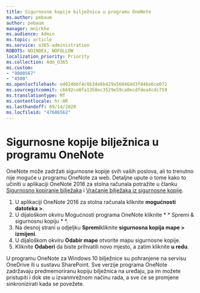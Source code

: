 ```yaml
---
title: Sigurnosne kopije bilježnica u programu OneNote
ms.author: pebaum
author: pebaum
manager: mnirkhe
ms.audience: Admin
ms.topic: article
ms.service: o365-administration
ROBOTS: NOINDEX, NOFOLLOW
localization_priority: Priority
ms.collection: Adm_O365
ms.custom:
- "9000567"
- "4500"
ms.openlocfilehash: ed024bbf4c8b34e6b429a560464d3f846e6ce072
ms.sourcegitcommit: c6692ce0fa1358ec3529e59ca0ecdfdea4cdc759
ms.translationtype: MT
ms.contentlocale: hr-HR
ms.lasthandoff: 09/14/2020
ms.locfileid: "47686562"
---
```

# <a name="backup-notebooks-in-onenote"></a>Sigurnosne kopije bilježnica u programu OneNote

OneNote može zadržati sigurnosne kopije svih vaših poslova, ali to trenutno nije moguće u programu OneNote za web. Detaljne upute o tome kako to učiniti u aplikaciji OneNote 2016 za stolna računala potražite u članku [Sigurnosno kopiranje bilježaka](https://support.office.com/article/back-up-notes-f58b34b0-611d-435e-87fa-7942a1767af4#id0eaabaaa=2016,_2013,_2010) i [Vraćanje bilježaka iz sigurnosne kopije](https://support.microsoft.com/office/5daf9cb0-6769-4998-a5de-f044fdd0d831).

1. U aplikaciji OneNote 2016 za stolna računala kliknite **mogućnosti datoteka >**.
2. U dijaloškom okviru Mogućnosti programa OneNote kliknite * * Spremi & sigurnosnu kopiju * *.
3. Na desnoj strani u odjeljku **Spremi**kliknite **sigurnosna kopija mape > izmijeni**.
4. U dijaloškom okviru **Odabir mape** otvorite mapu sigurnosne kopije.
5. Kliknite **Odaberi** da biste prihvatili novo mjesto, a zatim kliknite **u redu**.

U programu OneNote za Windows 10 bilježnice su pohranjene na servisu OneDrive ili u sustavu SharePoint. Sve verzije programa OneNote zadržavaju predmemoriranu kopiju bilježnica na uređaju, pa im možete pristupiti i dok ste u izvanmrežnom načinu rada, a sve će se promjene sinkronizirati kada se povežete.
